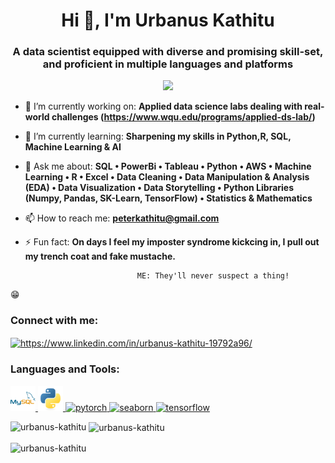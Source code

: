 <h1 align="center">Hi 👋, I'm Urbanus Kathitu</h1>
<h3 align="center">A data scientist equipped with diverse and promising skill-set, and proficient in multiple languages and platforms</h3>

<p align="center">
  <img src="https://media.giphy.com/media/3oz8xvG2EmEMJ4rS1y/giphy.gif" style="max-width:100; height:auto;">
  
- 🔭 I’m currently working on: **Applied data science labs dealing with real-world challenges (https://www.wqu.edu/programs/applied-ds-lab/)**
  
- 🌱 I’m currently learning: **Sharpening my skills in Python,R, SQL, Machine Learning & AI**

- 💬 Ask me about: **SQL • PowerBi • Tableau • Python • AWS • Machine Learning • R • Excel • Data Cleaning • Data Manipulation & Analysis (EDA) • Data Visualization • Data Storytelling • Python Libraries (Numpy, Pandas, SK-Learn, TensorFlow) • Statistics &  Mathematics**

- 📫 How to reach me: **peterkathitu@gmail.com**

- ⚡ Fun fact: **On days I feel my imposter syndrome kickcing in, I pull out my trench coat and fake mustache.**

                               ME: They'll never suspect a thing!
<p>&#128513;</p>

<h3 align="left">Connect with me:</h3>
<p align="left">
<a href="https://www.linkedin.com/in/urbanus-kathitu-19792a96/" target="blank"><img align="center" src="https://raw.githubusercontent.com/rahuldkjain/github-profile-readme-generator/master/src/images/icons/Social/linked-in-alt.svg" alt="https://www.linkedin.com/in/urbanus-kathitu-19792a96/" height="30" width="40" /></a>
</p>

<h3 align="left">Languages and Tools:</h3>
<p align="left"> <a href="https://www.mysql.com/" target="_blank" rel="noreferrer"> <img src="https://raw.githubusercontent.com/devicons/devicon/master/icons/mysql/mysql-original-wordmark.svg" alt="mysql" width="40" height="40"/> </a> <a href="https://www.python.org" target="_blank" rel="noreferrer"> <img src="https://raw.githubusercontent.com/devicons/devicon/master/icons/python/python-original.svg" alt="python" width="40" height="40"/> </a> <a href="https://pytorch.org/" target="_blank" rel="noreferrer"> <img src="https://www.vectorlogo.zone/logos/pytorch/pytorch-icon.svg" alt="pytorch" width="40" height="40"/> </a> <a href="https://seaborn.pydata.org/" target="_blank" rel="noreferrer"> <img src="https://seaborn.pydata.org/_images/logo-mark-lightbg.svg" alt="seaborn" width="40" height="40"/> </a> <a href="https://www.tensorflow.org" target="_blank" rel="noreferrer"> <img src="https://www.vectorlogo.zone/logos/tensorflow/tensorflow-icon.svg" alt="tensorflow" width="40" height="40"/> </a> </p>

<p><img align="left" src="https://github-readme-stats.vercel.app/api/top-langs?username=urbanus-kathitu&show_icons=true&locale=en&layout=compact" alt="urbanus-kathitu" /></p>

<p>&nbsp;<img align="center" src="https://github-readme-stats.vercel.app/api?username=urbanus-kathitu&show_icons=true&locale=en" alt="urbanus-kathitu" /></p>

<p><img align="center" src="https://github-readme-streak-stats.herokuapp.com/?user=urbanus-kathitu&" alt="urbanus-kathitu" /></p>


